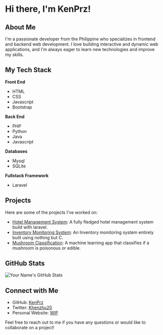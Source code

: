 # Hi there, I'm KenPrz!

## About Me
I'm a passionate developer from the Philippine who specializes in frontend and backend web development. I love building interactive and dynamic web applications, and I'm always eager to learn new technologies and improve my skills.

## My Tech Stack
**Front End**
- HTML
- CSS
- Javascript
- Bootstrap

**Back End**
- PHP
- Python
- Java
- Javascript

**Databases**
- Mysql
- SQLite

**Fullstack Framework**
- Laravel

## Projects
Here are some of the projects I've worked on:

- [Hotel Management System]([link-to-project1](https://github.com/KenPrz/hotel-management-system)): A fully fledged hotel management system build with laravel.
- [Inventory Monitoring System]([link-to-project2](https://github.com/KenPrz/Inventory)): An Inventory monitoring system entirely built using nothing but C.
- [Mushroom Classification]([link-to-project3](https://github.com/KenPrz/Mushroom-Classifier-using-python)): A machine learning app that classifies if a mushroom is poisonous or edible.

## GitHub Stats
![Your Name's GitHub Stats](https://github-readme-stats.vercel.app/api?username=your-username&show_icons=true&count_private=true&hide=stars&theme=dark)

## Connect with Me
- GitHub: [KenPrz](https://github.com/KenPrz)
- Twitter: [Khenzhu20](https://twitter.com/Khenzhu20)
- Personal Website: [WIP](https://www.google.com)

Feel free to reach out to me if you have any questions or would like to collaborate on a project!
